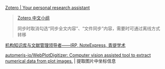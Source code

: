 
[Zotero | Your personal research assistant](https://www.zotero.org/)

> [Zotero 中文小组](https://zotero-chinese.github.io/)
>
> 同步时取消勾选“同步全文内容”、“文件同步”内容，需要时可通过离线方式转移

[机构知识库与文献管理领导者——IRP, NoteExpress, 青提学术](https://www.inoteexpress.com/aegean/index.php/home/index/index.html)

[automeris-io/WebPlotDigitizer: Computer vision assisted tool to extract numerical data from plot images.](https://github.com/automeris-io/WebPlotDigitizer) | 提取图片中坐标信息

